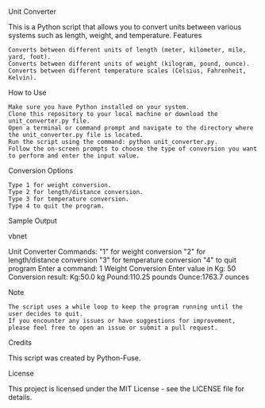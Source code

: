 Unit Converter

This is a Python script that allows you to convert units between various systems such as length, weight, and temperature.
Features

    Converts between different units of length (meter, kilometer, mile, yard, foot).
    Converts between different units of weight (kilogram, pound, ounce).
    Converts between different temperature scales (Celsius, Fahrenheit, Kelvin).

How to Use

    Make sure you have Python installed on your system.
    Clone this repository to your local machine or download the unit_converter.py file.
    Open a terminal or command prompt and navigate to the directory where the unit_converter.py file is located.
    Run the script using the command: python unit_converter.py.
    Follow the on-screen prompts to choose the type of conversion you want to perform and enter the input value.

Conversion Options

    Type 1 for weight conversion.
    Type 2 for length/distance conversion.
    Type 3 for temperature conversion.
    Type 4 to quit the program.

Sample Output

vbnet

Unit Converter
Commands:
"1" for weight conversion
"2" for length/distance conversion
"3" for temperature conversion
"4" to quit program
Enter a command: 1
Weight Conversion
Enter value in Kg: 50
Conversion result:
Kg:50.0 kg
Pound:110.25 pounds
Ounce:1763.7 ounces

Note

    The script uses a while loop to keep the program running until the user decides to quit.
    If you encounter any issues or have suggestions for improvement, please feel free to open an issue or submit a pull request.

Credits

This script was created by Python-Fuse.

License

This project is licensed under the MIT License - see the LICENSE file for details.
